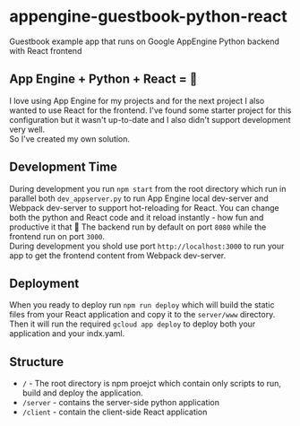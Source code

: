 # appengine-guestbook-python-react
Guestbook example app that runs on Google AppEngine Python backend with React frontend

## App Engine + Python + React = :blue_heart:

I love using App Engine for my projects and for the next project I also wanted to use React for the frontend.
I've found some starter project for this configuration but it wasn't up-to-date and I also didn't support development very well.  
So I've created my own solution.

## Development Time

During development you run `npm start` from the root directory which run in parallel both `dev_appserver.py` to run App Engine local dev-server and Webpack dev-server to support hot-reloading for React.
You can change both the python and React code and it reload instantly - how fun and productive it that :rabbit:
The backend run by default on port `8080` while the frontend run on port `3000`.  
During development you shold use port `http://localhost:3000` to run your app to get the frontend content from Webpack dev-server.

## Deployment

When you ready to deploy run `npm run deploy` which will build the static files from your React application and copy it to the `server/www` directory.  
Then it will run the required `gcloud app deploy` to deploy both your application and your indx.yaml.

## Structure

* `/` - The root directory is npm proejct which contain only scripts to run, build and deploy the application.
* `/server` - contains the server-side python application
* `/client` - contain the client-side React application
